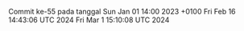 Commit ke-55 pada tanggal Sun Jan 01 14:00 2023 +0100
Fri Feb 16 14:43:06 UTC 2024
Fri Mar  1 15:10:08 UTC 2024
